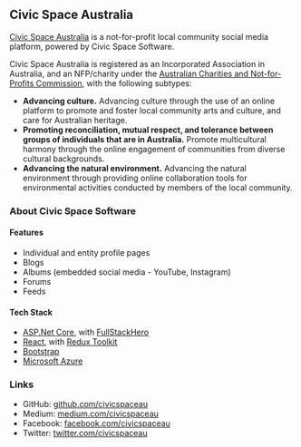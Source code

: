 ## Civic Space Australia

[Civic Space Australia](https://civicspace.au) is a not-for-profit local community social media platform, powered by Civic Space Software.

Civic Space Australia is registered as an Incorporated Association in Australia, and an NFP/charity under the [Australian Charities and Not-for-Profits Commission](https://www.acnc.gov.au/), with the following subtypes:

- **Advancing culture.** Advancing culture through the use of an online platform to promote and foster local community arts and culture, and care for Australian heritage.
- **Promoting reconciliation, mutual respect, and tolerance between groups of individuals that are in Australia.** Promote multicultural harmony through the online engagement of communities from diverse cultural backgrounds.
- **Advancing the natural environment.** Advancing the natural environment through providing online collaboration tools for environmental activities conducted by members of the local community.

### About Civic Space Software

#### Features

- Individual and entity profile pages
- Blogs
- Albums (embedded social media - YouTube, Instagram)
- Forums
- Feeds

#### Tech Stack

- [ASP.Net Core](https://docs.microsoft.com/en-us/aspnet/core/?view=aspnetcore-6.0), with [FullStackHero](https://fullstackhero.net/)
- [React](https://reactjs.org/), with [Redux Toolkit](https://redux-toolkit.js.org/)
- [Bootstrap](https://getbootstrap.com/)
- [Microsoft Azure](https://azure.microsoft.com/en-au/)

### Links

- GitHub: [github.com/civicspaceau](https://github.com/civicspaceau)
- Medium: [medium.com/civicspaceau](https://medium.com/@civicspaceau)
- Facebook: [facebook.com/civicspaceau](https://facebook.com/civicspaceau)
- Twitter: [twitter.com/civicspaceau](https://twitter.com/civicspaceau)
